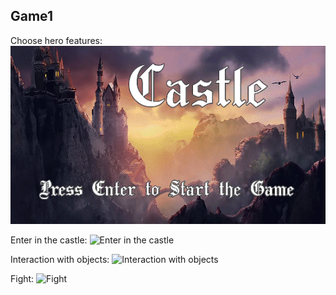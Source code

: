 ## Game1

Choose hero features:
![Choose hero features gif](/readme/Choose_hero_features.gif)

Enter in the castle:
![Enter in the castle](/readme/Enter_in_the_castle.gif)

Interaction with objects:
![Interaction with objects](/readme/Interaction_with_the_object.gif)

Fight:
![Fight](/readme/Fight.gif)
